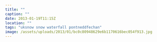 ```yaml
---
title: ""
caption: ""
date: 2013-01-19T11:15Z
location: ""
tags: "uksnow snow waterfall pontneddfechan"
image: /assets/uploads/2013/01/bc0c80948629e6b1170616bec054f913.jpg
---
```

